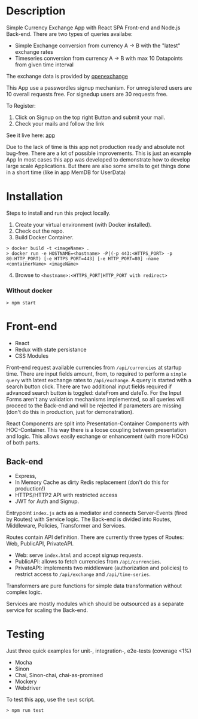 # Description
Simple Currency Exchange App with React SPA Front-end and Node.js Back-end.
There are two types of queries availabe:
- Simple Exchange conversion from currency A -> B with the "latest" exchange rates
- Timeseries conversion from currency A -> B with max 10 Datapoints from given time interval

The exchange data is provided by [openexchange]

This App use a passwordles signup mechanism. For unregistered users are 10 overall requests free. For signedup users are 30 requests free.

To Register:
1. Click on Signup on the top right Button and submit your mail.
2. Check your mails and follow the link

See it live here: [app]

Due to the lack of time is this app not production ready and absolute not bug-free. There are a lot of possible improvements. This is just an example App
In most cases this app was developed to demonstrate how to develop large scale Applications.
But there are also some smells to get things done in a short time (like in app MemDB for UserData)


# Installation
Steps to install and run this project locally.

1. Create your virtual environment (with Docker installed).
2. Check out the repo.
3. Build Docker Container.
```
> docker build -t <imageName> .
> docker run -e HOSTNAME=<hostname> -P|(-p 443:<HTTPS_PORT> -p 80:HTTP_PORT) [-e HTTPS_PORT=443] [-e HTTP_PORT=80] -name <containerName> <imageName>
```
4. Browse to `<hostname>:<HTTPS_PORT|HTTP_PORT with redirect>`

### Without docker
```
> npm start
```

# Front-end
- React
- Redux with state persistance
- CSS Modules

Front-end request available currencies from `/api/currencies` at startup time.
There are input fields amount, from, to required to perform a `simple query` with latest exchange rates to `/api/exchange`. A query is started with a search button click. There are two additional input fields required if advanced search button is toggled: dateFrom and dateTo. For the Input Forms aren't any validation mechanisms implemented, so all queries will proceed to the Back-end and will be rejected if parameters are missing (don't do this in production, just for demonstration).

React Components are split into Presentation-Container Components with HOC-Container. This way there is a loose coupling between presentation and logic. This allows easily exchange or enhancement (with more HOCs) of both parts.


## Back-end
- Express,
- In Memory Cache as dirty Redis replacement (don't do this for production!)
- HTTPS/HTTP2 API with restricted access
- JWT for Auth and Signup.  

Entrypoint `index.js` acts as a mediator and connects Server-Events (fired by Routes) with Service logic. The Back-end is divided into Routes, Middleware, Policies, Transformer and Services.

Routes contain API definition. There are currently three types of Routes: Web, PublicAPI, PrivateAPI.
- Web: serve `index.html` and accept signup requests.
- PublicAPI: allows to fetch currencies from `/api/currencies`.
- PrivateAPI: implements two middleware (authorization and policies) to restrict access to `/api/exchange` and `/api/time-series`.

Transformers are pure functions for simple data transformation without complex logic.

Services are mostly modules which should be outsourced as a separate service for scaling the Back-end.  


# Testing
Just three quick examples for unit-, integration-, e2e-tests (coverage <1%)
- Mocha
- Sinon
- Chai, Sinon-chai, chai-as-promised
- Mockery
- Webdriver

To test this app, use the `test` script.
```
> npm run test
```


[openexchange]: <https://http://openexchangerates.org/>
[app]: <https://104.154.143.10/>
